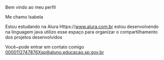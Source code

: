 Bem vindo ao meu perfil

Me chamo Isabela

Estou estudando na Alura Https://www.alura.com.br estou desenvolvendo na linguagem java utilizo esse espaço para organizar o compartilhamento dos projetos desenvolvidos 

Você~pode entrar em contato comigo 0000112747876Xsp@aluno.educacao.sp.gov.br
